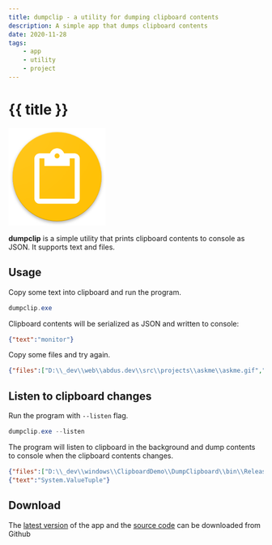 ```yaml
---
title: dumpclip - a utility for dumping clipboard contents
description: A simple app that dumps clipboard contents
date: 2020-11-28
tags:
    - app
    - utility
    - project
---
```


# {{ title }}

![](./dumpclip.png)

**dumpclip** is a simple utility that prints clipboard contents to console as JSON. It supports text and files.

## Usage
Copy some text into clipboard and run the program.

```powershell
dumpclip.exe
```

Clipboard contents will be serialized as JSON and written to console:

```json
{"text":"monitor"}
```

Copy some files and try again.

```json
{"files":["D:\\_dev\\web\\abdus.dev\\src\\projects\\askme\\askme.gif","D:\\_dev\\web\\abdus.dev\\src\\projects\\askme\\askme.md"]}
```

## Listen to clipboard changes

Run the program with `--listen` flag.

```powershell
dumpclip.exe --listen
```

The program will listen to clipboard in the background and dump contents to console when the clipboard contents changes.

```json
{"files":["D:\\_dev\\windows\\ClipboardDemo\\DumpClipboard\\bin\\Release\\dumpclip.exe"]}
{"text":"System.ValueTuple"}
```

## Download

The [latest version][releases] of the app and the [source code][repo] can be downloaded from Github

[releases]: https://github.com/abdusco/dumpclip/releases/latest
[repo]: https://github.com/abdusco/dumpclip
